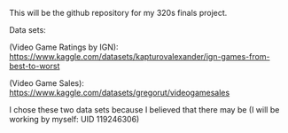 This will be the github repository for my 320s finals project.

Data sets:

(Video Game Ratings by IGN): https://www.kaggle.com/datasets/kapturovalexander/ign-games-from-best-to-worst 

(Video Game Sales): https://www.kaggle.com/datasets/gregorut/videogamesales


I chose these two data sets because I believed that there may be 
(I will be working by myself: UID 119246306)
